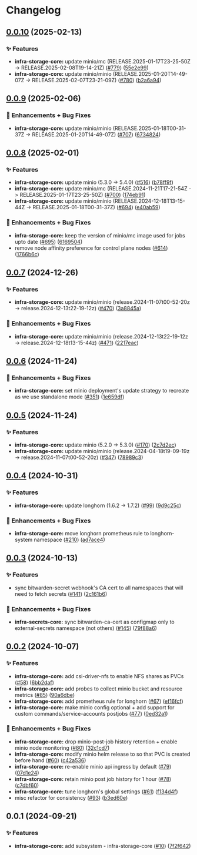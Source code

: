 # Changelog

## [0.0.10](https://github.com/ppat/homelab-ops-kubernetes-apps/compare/infra-storage-core-v0.0.9...infra-storage-core-v0.0.10) (2025-02-13)


### ✨ Features

* **infra-storage-core:** update minio/mc (RELEASE.2025-01-17T23-25-50Z -&gt; RELEASE.2025-02-08T19-14-21Z) ([#779](https://github.com/ppat/homelab-ops-kubernetes-apps/issues/779)) ([55e2e99](https://github.com/ppat/homelab-ops-kubernetes-apps/commit/55e2e99334b78ad1166728878ff0096c8a7c33cb))
* **infra-storage-core:** update minio/minio (RELEASE.2025-01-20T14-49-07Z -&gt; RELEASE.2025-02-07T23-21-09Z) ([#780](https://github.com/ppat/homelab-ops-kubernetes-apps/issues/780)) ([b2a6a94](https://github.com/ppat/homelab-ops-kubernetes-apps/commit/b2a6a949c410e13a215d1462839ef2a50cbcbce3))

## [0.0.9](https://github.com/ppat/homelab-ops-kubernetes-apps/compare/infra-storage-core-v0.0.8...infra-storage-core-v0.0.9) (2025-02-06)


### 🚀 Enhancements + Bug Fixes

* **infra-storage-core:** update minio/minio (RELEASE.2025-01-18T00-31-37Z -&gt; RELEASE.2025-01-20T14-49-07Z) ([#707](https://github.com/ppat/homelab-ops-kubernetes-apps/issues/707)) ([6734824](https://github.com/ppat/homelab-ops-kubernetes-apps/commit/6734824c599e1e1eec5bc98c1a7c115a6742f0ec))

## [0.0.8](https://github.com/ppat/homelab-ops-kubernetes-apps/compare/infra-storage-core-v0.0.7...infra-storage-core-v0.0.8) (2025-02-01)


### ✨ Features

* **infra-storage-core:** update minio (5.3.0 -&gt; 5.4.0) ([#516](https://github.com/ppat/homelab-ops-kubernetes-apps/issues/516)) ([b78ff9f](https://github.com/ppat/homelab-ops-kubernetes-apps/commit/b78ff9f2939f33ae192503e2f28698f7edc7d3b8))
* **infra-storage-core:** update minio/mc (RELEASE.2024-11-21T17-21-54Z -&gt; RELEASE.2025-01-17T23-25-50Z) ([#700](https://github.com/ppat/homelab-ops-kubernetes-apps/issues/700)) ([174eb91](https://github.com/ppat/homelab-ops-kubernetes-apps/commit/174eb91859eb80e83e6a8f13cc907ca29b853537))
* **infra-storage-core:** update minio/minio (RELEASE.2024-12-18T13-15-44Z -&gt; RELEASE.2025-01-18T00-31-37Z) ([#694](https://github.com/ppat/homelab-ops-kubernetes-apps/issues/694)) ([e40ab59](https://github.com/ppat/homelab-ops-kubernetes-apps/commit/e40ab597ea7a9e0d5cf24bd17314ecb6324619c2))


### 🚀 Enhancements + Bug Fixes

* **infra-storage-core:** keep the version of minio/mc image used for jobs upto date ([#695](https://github.com/ppat/homelab-ops-kubernetes-apps/issues/695)) ([6169504](https://github.com/ppat/homelab-ops-kubernetes-apps/commit/616950498a5bf5ff088d3e6904db830185838085))
* remove node affinity preference for control plane nodes ([#614](https://github.com/ppat/homelab-ops-kubernetes-apps/issues/614)) ([1766b6c](https://github.com/ppat/homelab-ops-kubernetes-apps/commit/1766b6c5019b6faa22e29c77e44b29153318d60b))

## [0.0.7](https://github.com/ppat/homelab-ops-kubernetes-apps/compare/infra-storage-core-v0.0.6...infra-storage-core-v0.0.7) (2024-12-26)


### ✨ Features

* **infra-storage-core:** update minio/minio (release.2024-11-07t00-52-20z -&gt; release.2024-12-13t22-19-12z) ([#470](https://github.com/ppat/homelab-ops-kubernetes-apps/issues/470)) ([3a8845a](https://github.com/ppat/homelab-ops-kubernetes-apps/commit/3a8845a73c8e51cff1a93286302bfc0a42a8360d))


### 🚀 Enhancements + Bug Fixes

* **infra-storage-core:** update minio/minio (release.2024-12-13t22-19-12z -&gt; release.2024-12-18t13-15-44z) ([#471](https://github.com/ppat/homelab-ops-kubernetes-apps/issues/471)) ([2217eac](https://github.com/ppat/homelab-ops-kubernetes-apps/commit/2217eacab5fea8d417a9991fe727fd1b6d3f361c))

## [0.0.6](https://github.com/ppat/homelab-ops-kubernetes-apps/compare/infra-storage-core-v0.0.5...infra-storage-core-v0.0.6) (2024-11-24)


### 🚀 Enhancements + Bug Fixes

* **infra-storage-core:** set minio deployment's update strategy to recreate as we use standalone mode ([#351](https://github.com/ppat/homelab-ops-kubernetes-apps/issues/351)) ([1e659df](https://github.com/ppat/homelab-ops-kubernetes-apps/commit/1e659df5c3d79b03b6f84a0844deb57d8ee250ce))

## [0.0.5](https://github.com/ppat/homelab-ops-kubernetes-apps/compare/infra-storage-core-v0.0.4...infra-storage-core-v0.0.5) (2024-11-24)


### ✨ Features

* **infra-storage-core:** update minio (5.2.0 -&gt; 5.3.0) ([#170](https://github.com/ppat/homelab-ops-kubernetes-apps/issues/170)) ([2c7d2ec](https://github.com/ppat/homelab-ops-kubernetes-apps/commit/2c7d2ec6259133eab5101d87e6824e15b119ea71))
* **infra-storage-core:** update minio/minio (release.2024-04-18t19-09-19z -&gt; release.2024-11-07t00-52-20z) ([#347](https://github.com/ppat/homelab-ops-kubernetes-apps/issues/347)) ([78989c3](https://github.com/ppat/homelab-ops-kubernetes-apps/commit/78989c37141e7f7fb924c12623e451cc598b8ac3))

## [0.0.4](https://github.com/ppat/homelab-ops-kubernetes-apps/compare/infra-storage-core-v0.0.3...infra-storage-core-v0.0.4) (2024-10-31)


### ✨ Features

* **infra-storage-core:** update longhorn (1.6.2 -&gt; 1.7.2) ([#99](https://github.com/ppat/homelab-ops-kubernetes-apps/issues/99)) ([9d9c25c](https://github.com/ppat/homelab-ops-kubernetes-apps/commit/9d9c25cb838d6fdf2476074d8576afa55132b74c))


### 🚀 Enhancements + Bug Fixes

* **infra-storage-core:** move longhorn prometheus rule to longhorn-system namespace ([#210](https://github.com/ppat/homelab-ops-kubernetes-apps/issues/210)) ([ad7ace4](https://github.com/ppat/homelab-ops-kubernetes-apps/commit/ad7ace40e42804f37ebb00af900bbde4310c2646))

## [0.0.3](https://github.com/ppat/homelab-ops-kubernetes-apps/compare/infra-storage-core-v0.0.2...infra-storage-core-v0.0.3) (2024-10-13)


### ✨ Features

* sync bitwarden-secret webhook's CA cert to all namespaces that will need to fetch secrets ([#141](https://github.com/ppat/homelab-ops-kubernetes-apps/issues/141)) ([2c161b6](https://github.com/ppat/homelab-ops-kubernetes-apps/commit/2c161b6d3aad70a8e7924c3dc407e504d13cab23))


### 🚀 Enhancements + Bug Fixes

* **infra-secrets-core:** sync bitwarden-ca-cert as configmap only to external-secrets namespace (not others) ([#145](https://github.com/ppat/homelab-ops-kubernetes-apps/issues/145)) ([79f88a6](https://github.com/ppat/homelab-ops-kubernetes-apps/commit/79f88a6e166da979d0ca4ebcbff04f821ac10ae5))

## [0.0.2](https://github.com/ppat/homelab-ops-kubernetes-apps/compare/infra-storage-core-v0.0.1...infra-storage-core-v0.0.2) (2024-10-07)


### ✨ Features

* **infra-storage-core:** add csi-driver-nfs to enable NFS shares as PVCs ([#58](https://github.com/ppat/homelab-ops-kubernetes-apps/issues/58)) ([6bb2daf](https://github.com/ppat/homelab-ops-kubernetes-apps/commit/6bb2daf4c1e845c906e14dff7903f84917ac2021))
* **infra-storage-core:** add probes to collect minio bucket and resource metrics ([#85](https://github.com/ppat/homelab-ops-kubernetes-apps/issues/85)) ([90a6dbe](https://github.com/ppat/homelab-ops-kubernetes-apps/commit/90a6dbe1c4398130ebf6c7d01f33f7b2be52b1ff))
* **infra-storage-core:** add prometheus rule for longhorn ([#67](https://github.com/ppat/homelab-ops-kubernetes-apps/issues/67)) ([ef16fcf](https://github.com/ppat/homelab-ops-kubernetes-apps/commit/ef16fcfe3223fbd3902f6ba1d3e33001f56dda65))
* **infra-storage-core:** make minio config optional + add support for custom commands/service-accounts postjobs ([#77](https://github.com/ppat/homelab-ops-kubernetes-apps/issues/77)) ([0ed32a1](https://github.com/ppat/homelab-ops-kubernetes-apps/commit/0ed32a1f935d5b2df6bbb6c0024ed20b72e189ba))


### 🚀 Enhancements + Bug Fixes

* **infra-storage-core:** drop minio-post-job history retention + enable minio node monitoring ([#80](https://github.com/ppat/homelab-ops-kubernetes-apps/issues/80)) ([32c1cd7](https://github.com/ppat/homelab-ops-kubernetes-apps/commit/32c1cd77a0ef7a537f9f55255cac69b2ce3b68fa))
* **infra-storage-core:** modify minio helm release to so that PVC is created before hand ([#60](https://github.com/ppat/homelab-ops-kubernetes-apps/issues/60)) ([c42a536](https://github.com/ppat/homelab-ops-kubernetes-apps/commit/c42a536e5049b3a038df371d1aad16127ae5b225))
* **infra-storage-core:** re-enable minio api ingress by default ([#79](https://github.com/ppat/homelab-ops-kubernetes-apps/issues/79)) ([07d1e24](https://github.com/ppat/homelab-ops-kubernetes-apps/commit/07d1e24178bf8cf8c0ef87a856e20277cc120765))
* **infra-storage-core:** retain minio post job history for 1 hour ([#78](https://github.com/ppat/homelab-ops-kubernetes-apps/issues/78)) ([c7dbf60](https://github.com/ppat/homelab-ops-kubernetes-apps/commit/c7dbf60d139756a18fb5b901854349d788f45889))
* **infra-storage-core:** tune longhorn's global settings ([#61](https://github.com/ppat/homelab-ops-kubernetes-apps/issues/61)) ([f134d4f](https://github.com/ppat/homelab-ops-kubernetes-apps/commit/f134d4f9374863d0172ca22132f1059f48b91b55))
* misc refactor for consistency ([#93](https://github.com/ppat/homelab-ops-kubernetes-apps/issues/93)) ([b3ed60e](https://github.com/ppat/homelab-ops-kubernetes-apps/commit/b3ed60eefbec76e997b0fd5d3d527217a50742ac))

## 0.0.1 (2024-09-21)


### ✨ Features

* **infra-storage-core:** add subsystem - infra-storage-core ([#10](https://github.com/ppat/homelab-ops-kubernetes-apps/issues/10)) ([7f2f642](https://github.com/ppat/homelab-ops-kubernetes-apps/commit/7f2f642e0499640849704c0c0682c9993ec88c77))
